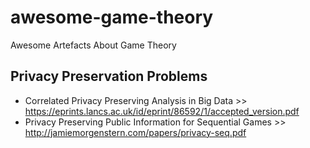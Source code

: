 # awesome-game-theory
Awesome Artefacts About Game Theory

## Privacy Preservation Problems

- Correlated Privacy Preserving Analysis in Big Data >> https://eprints.lancs.ac.uk/id/eprint/86592/1/accepted_version.pdf
- Privacy Preserving Public Information for Sequential Games >> http://jamiemorgenstern.com/papers/privacy-seq.pdf

